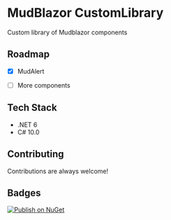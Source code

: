 # MudBlazor CustomLibrary

Custom library of Mudblazor components


## Roadmap

- [x] MudAlert
- [ ] More components


## Tech Stack

- .NET 6
- C# 10.0


## Contributing

Contributions are always welcome!


## Badges

[![Publish on NuGet](https://github.com/AngeloDotNet/MudBlazor.CustomLibrary/actions/workflows/publish.yml/badge.svg)](https://github.com/AngeloDotNet/MudBlazor.CustomLibrary/actions/workflows/publish.yml)
